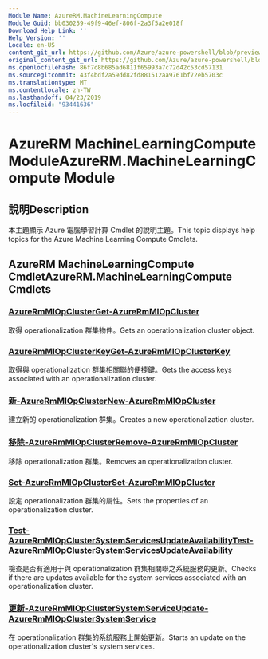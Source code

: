 ```yaml
---
Module Name: AzureRM.MachineLearningCompute
Module Guid: bb030259-49f9-46ef-806f-2a3f5a2e018f
Download Help Link: ''
Help Version: ''
Locale: en-US
content_git_url: https://github.com/Azure/azure-powershell/blob/preview/src/ResourceManager/MachineLearningCompute/Commands.MachineLearningCompute/help/AzureRM.MachineLearningCompute.md
original_content_git_url: https://github.com/Azure/azure-powershell/blob/preview/src/ResourceManager/MachineLearningCompute/Commands.MachineLearningCompute/help/AzureRM.MachineLearningCompute.md
ms.openlocfilehash: 86f7c8b685ad6811f65993a7c72d42c53cd57131
ms.sourcegitcommit: 43f4bdf2a59dd82fd881512aa9761bf72eb5703c
ms.translationtype: MT
ms.contentlocale: zh-TW
ms.lasthandoff: 04/23/2019
ms.locfileid: "93441636"
---
```

# <span data-ttu-id="af51e-101">AzureRM MachineLearningCompute Module</span><span class="sxs-lookup"><span data-stu-id="af51e-101">AzureRM.MachineLearningCompute Module</span></span>
## <span data-ttu-id="af51e-102">說明</span><span class="sxs-lookup"><span data-stu-id="af51e-102">Description</span></span>
<span data-ttu-id="af51e-103">本主題顯示 Azure 電腦學習計算 Cmdlet 的說明主題。</span><span class="sxs-lookup"><span data-stu-id="af51e-103">This topic displays help topics for the Azure Machine Learning Compute Cmdlets.</span></span>

## <span data-ttu-id="af51e-104">AzureRM MachineLearningCompute Cmdlet</span><span class="sxs-lookup"><span data-stu-id="af51e-104">AzureRM.MachineLearningCompute Cmdlets</span></span>
### [<span data-ttu-id="af51e-105">AzureRmMlOpCluster</span><span class="sxs-lookup"><span data-stu-id="af51e-105">Get-AzureRmMlOpCluster</span></span>](Get-AzureRmMlOpCluster.md)
<span data-ttu-id="af51e-106">取得 operationalization 群集物件。</span><span class="sxs-lookup"><span data-stu-id="af51e-106">Gets an operationalization cluster object.</span></span>

### [<span data-ttu-id="af51e-107">AzureRmMlOpClusterKey</span><span class="sxs-lookup"><span data-stu-id="af51e-107">Get-AzureRmMlOpClusterKey</span></span>](Get-AzureRmMlOpClusterKey.md)
<span data-ttu-id="af51e-108">取得與 operationalization 群集相關聯的便捷鍵。</span><span class="sxs-lookup"><span data-stu-id="af51e-108">Gets the access keys associated with an operationalization cluster.</span></span>

### [<span data-ttu-id="af51e-109">新-AzureRmMlOpCluster</span><span class="sxs-lookup"><span data-stu-id="af51e-109">New-AzureRmMlOpCluster</span></span>](New-AzureRmMlOpCluster.md)
<span data-ttu-id="af51e-110">建立新的 operationalization 群集。</span><span class="sxs-lookup"><span data-stu-id="af51e-110">Creates a new operationalization cluster.</span></span>

### [<span data-ttu-id="af51e-111">移除-AzureRmMlOpCluster</span><span class="sxs-lookup"><span data-stu-id="af51e-111">Remove-AzureRmMlOpCluster</span></span>](Remove-AzureRmMlOpCluster.md)
<span data-ttu-id="af51e-112">移除 operationalization 群集。</span><span class="sxs-lookup"><span data-stu-id="af51e-112">Removes an operationalization cluster.</span></span>

### [<span data-ttu-id="af51e-113">Set-AzureRmMlOpCluster</span><span class="sxs-lookup"><span data-stu-id="af51e-113">Set-AzureRmMlOpCluster</span></span>](Set-AzureRmMlOpCluster.md)
<span data-ttu-id="af51e-114">設定 operationalization 群集的屬性。</span><span class="sxs-lookup"><span data-stu-id="af51e-114">Sets the properties of an operationalization cluster.</span></span>

### [<span data-ttu-id="af51e-115">Test-AzureRmMlOpClusterSystemServicesUpdateAvailability</span><span class="sxs-lookup"><span data-stu-id="af51e-115">Test-AzureRmMlOpClusterSystemServicesUpdateAvailability</span></span>](Test-AzureRmMlOpClusterSystemServicesUpdateAvailability.md)
<span data-ttu-id="af51e-116">檢查是否有適用于與 operationalization 群集相關聯之系統服務的更新。</span><span class="sxs-lookup"><span data-stu-id="af51e-116">Checks if there are updates available for the system services associated with an operationalization cluster.</span></span>

### [<span data-ttu-id="af51e-117">更新-AzureRmMlOpClusterSystemService</span><span class="sxs-lookup"><span data-stu-id="af51e-117">Update-AzureRmMlOpClusterSystemService</span></span>](Update-AzureRmMlOpClusterSystemService.md)
<span data-ttu-id="af51e-118">在 operationalization 群集的系統服務上開始更新。</span><span class="sxs-lookup"><span data-stu-id="af51e-118">Starts an update on the operationalization cluster's system services.</span></span>

